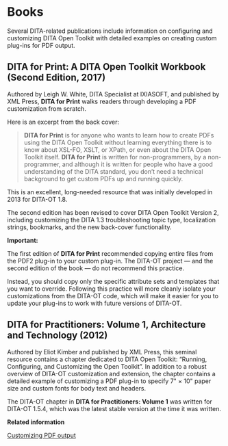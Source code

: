 # Books

Several DITA-related publications include information on configuring and customizing DITA Open Toolkit with detailed examples on creating custom plug-ins for PDF output.

## **DITA for Print: A DITA Open Toolkit Workbook** \(Second Edition, 2017\)

Authored by Leigh W. White, DITA Specialist at IXIASOFT, and published by XML Press, **DITA for Print** walks readers through developing a PDF customization from scratch.

Here is an excerpt from the back cover:

> **DITA for Print** is for anyone who wants to learn how to create PDFs using the DITA Open Toolkit without learning everything there is to know about XSL-FO, XSLT, or XPath, or even about the DITA Open Toolkit itself. **DITA for Print** is written for non-programmers, by a non-programmer, and although it is written for people who have a good understanding of the DITA standard, you don’t need a technical background to get custom PDFs up and running quickly.

This is an excellent, long-needed resource that was initially developed in 2013 for DITA-OT 1.8.

The second edition has been revised to cover DITA Open Toolkit Version 2, including customizing the DITA 1.3 troubleshooting topic type, localization strings, bookmarks, and the new back-cover functionality.

**Important:**

The first edition of **DITA for Print** recommended copying entire files from the PDF2 plug-in to your custom plug-in. The DITA-OT project — and the second edition of the book — do not recommend this practice.

Instead, you should copy only the specific attribute sets and templates that you want to override. Following this practice will more cleanly isolate your customizations from the DITA-OT code, which will make it easier for you to update your plug-ins to work with future versions of DITA-OT.

## **DITA for Practitioners: Volume 1, Architecture and Technology** \(2012\)

Authored by Eliot Kimber and published by XML Press, this seminal resource contains a chapter dedicated to DITA Open Toolkit: “Running, Configuring, and Customizing the Open Toolkit”. In addition to a robust overview of DITA-OT customization and extension, the chapter contains a detailed example of customizing a PDF plug-in to specify 7" × 10" paper size and custom fonts for body text and headers.

The DITA-OT chapter in **DITA for Practitioners: Volume 1** was written for DITA-OT 1.5.4, which was the latest stable version at the time it was written.

**Related information**  


[Customizing PDF output](../topics/pdf-customization.md)

